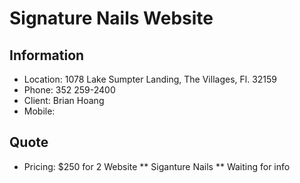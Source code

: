 # Signature Nails Website

## Information
* Location: 1078 Lake Sumpter Landing, The Villages, Fl. 32159
* Phone: 352 259-2400
* Client: Brian Hoang
* Mobile: 

## Quote
* Pricing: $250 for 2 Website
** Siganture Nails
** Waiting for info